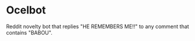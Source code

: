 Ocelbot
=======

Reddit novelty bot that replies "HE REMEMBERS ME!!" to any comment that contains "BABOU". 
